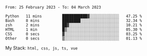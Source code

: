 <!--START_SECTION:waka-->

```text
From: 25 February 2023 - To: 04 March 2023

Python   11 mins         ███████████▓░░░░░░░░░░░░░   47.25 %
Bash     8 mins          ████████░░░░░░░░░░░░░░░░░   32.34 %
zsh      2 mins          ██▓░░░░░░░░░░░░░░░░░░░░░░   10.21 %
HTML     1 min           █▒░░░░░░░░░░░░░░░░░░░░░░░   05.30 %
CSS      0 secs          ▓░░░░░░░░░░░░░░░░░░░░░░░░   03.25 %
Other    0 secs          ▒░░░░░░░░░░░░░░░░░░░░░░░░   01.13 %
```

<!--END_SECTION:waka-->
My Stack: `html, css, js, ts, vue`
